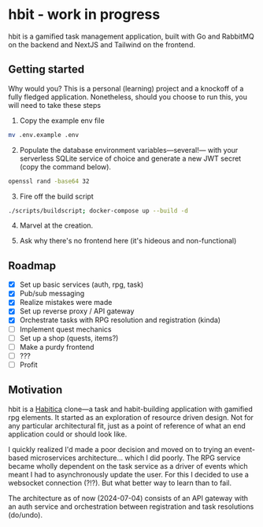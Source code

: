 # hbit - work in progress

hbit is a gamified task management application, built with Go and RabbitMQ
on the backend and NextJS and Tailwind on the frontend.

## Getting started

Why would you? This is a personal (learning) project and a knockoff of a fully
fledged application. Nonetheless, should you choose to run this, you will need
to take these steps

1. Copy the example env file

```bash
mv .env.example .env
```

2. Populate the database environment variables—several!— with your serverless
SQLite service of choice and generate a new JWT secret (copy the command below).

```bash
openssl rand -base64 32
```

3. Fire off the build script
```bash
./scripts/buildscript; docker-compose up --build -d
```

4. Marvel at the creation.

5. Ask why there's no frontend here (it's hideous and non-functional)

## Roadmap

- [x] Set up basic services (auth, rpg, task)
- [x] Pub/sub messaging
- [x] Realize mistakes were made
- [x] Set up reverse proxy / API gateway
- [x] Orchestrate tasks with RPG resolution and registration (kinda)
- [ ] Implement quest mechanics
- [ ] Set up a shop (quests, items?) 
- [ ] Make a purdy frontend
- [ ] ???
- [ ] Profit

## Motivation

hbit is a [Habitica](https://habitica.com/) clone—a task and habit-building
application with gamified rpg elements. It started as an exploration of 
resource driven design. Not for any particular architectural fit, just as a
point of reference of what an end application could or should look like.

I quickly realized I'd made a poor decision and moved on to trying an
event-based microservices architecture... which I did poorly. The RPG service
became wholly dependent on the task service as a driver of events which meant
I had to asynchronously update the user. For this I decided to use a websocket
connection (?!?). But what better way to learn than to fail.

The architecture as of now (2024-07-04) consists of an API gateway with an
auth service and orchestration between registration and task resolutions (do/undo).

